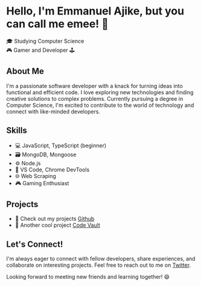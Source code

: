 # Hello, I'm Emmanuel Ajike, but you can call me emee! 👋

<!--- 🌍 Based in Nigeria 🇳🇬 -->  
🎓 Studying Computer Science  
🎮 Gamer and Developer 🕹️  

## About Me

I'm a passionate software developer with a knack for turning ideas into functional and efficient code. I love exploring new technologies and finding creative solutions to complex problems. Currently pursuing a degree in Computer Science, I'm excited to contribute to the world of technology and connect with like-minded developers.

## Skills

- 💻 JavaScript, TypeScript (beginner)
- 🗃️ MongoDB, Mongoose
- ⚙️ Node.js
- 📝 VS Code, Chrome DevTools
- 🌐 Web Scraping
- 🎮 Gaming Enthusiast

## Projects

[//]: # "This is a comment"
- 🚀 Check out my projects [Github](https://github.com/emee-dev/hackathon)
- 🎉 Another cool project [Code Vault](https://github.com/jae-sd/hackathon)

## Let's Connect!

I'm always eager to connect with fellow developers, share experiences, and collaborate on interesting projects. Feel free to reach out to me on [Twitter](https://twitter.com/___emee_?).

[//]: # "via [LinkedIn](your-linkedin-profile) or follow me"

Looking forward to meeting new friends and learning together! 😄
